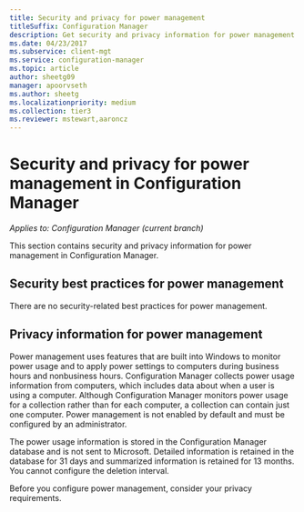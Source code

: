 ```yaml
---
title: Security and privacy for power management
titleSuffix: Configuration Manager
description: Get security and privacy information for power management in Configuration Manager.
ms.date: 04/23/2017
ms.subservice: client-mgt
ms.service: configuration-manager
ms.topic: article
author: sheetg09
manager: apoorvseth
ms.author: sheetg
ms.localizationpriority: medium
ms.collection: tier3
ms.reviewer: mstewart,aaroncz 
---
```

# Security and privacy for power management in Configuration Manager

*Applies to: Configuration Manager (current branch)*

This section contains security and privacy information for power management in Configuration Manager.  

## Security best practices for power management  
 There are no security-related best practices for power management.  

## Privacy information for power management  
 Power management uses features that are built into Windows to monitor power usage and to apply power settings to computers during business hours and nonbusiness hours. Configuration Manager collects power usage information from computers, which includes data about when a user is using a computer. Although Configuration Manager monitors power usage for a collection rather than for each computer, a collection can contain just one computer. Power management is not enabled by default and must be configured by an administrator.  

 The power usage information is stored in the Configuration Manager database and is not sent to Microsoft. Detailed information is retained in the database for 31 days and summarized information is retained for 13 months. You cannot configure the deletion interval.  

 Before you configure power management, consider your privacy requirements.  

